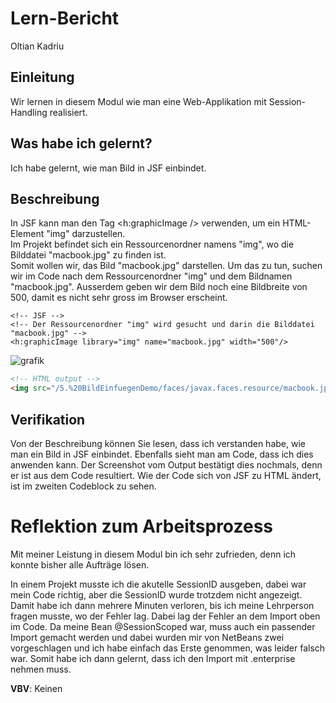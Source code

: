 # Lern-Bericht
Oltian Kadriu

## Einleitung

Wir lernen in diesem Modul wie man eine Web-Applikation mit Session-Handling realisiert.

## Was habe ich gelernt?

Ich habe gelernt, wie man Bild in JSF einbindet.

## Beschreibung

In JSF kann man den Tag <h:graphicImage /> verwenden, um ein HTML-Element "img" darzustellen. <br />
Im Projekt befindet sich ein Ressourcenordner namens "img", wo die Bilddatei "macbook.jpg" zu finden ist. <br />
Somit wollen wir, das Bild "macbook.jpg" darstellen. Um das zu tun, suchen wir im Code nach dem Ressourcenordner "img" und dem Bildnamen "macbook.jpg". 
Ausserdem geben wir dem Bild noch eine Bildbreite von 500, damit es nicht sehr gross im Browser erscheint.

```xhtml
<!-- JSF -->
<!-- Der Ressourcenordner "img" wird gesucht und darin die Bilddatei "macbook.jpg" -->
<h:graphicImage library="img" name="macbook.jpg" width="500"/>
```

![grafik](https://user-images.githubusercontent.com/69577043/187035871-db6577d1-8893-4447-ac01-59e3e1737e13.png)


```html
<!-- HTML output -->
<img src="/5.%20BildEinfuegenDemo/faces/javax.faces.resource/macbook.jpg;jsessionid=fd1d0defc21cadabd021082ad3c8?ln=img" width="500">
```

## Verifikation

Von der Beschreibung können Sie lesen, dass ich verstanden habe, wie man ein Bild in JSF einbindet. Ebenfalls sieht man am Code, dass ich dies anwenden kann. Der Screenshot vom Output bestätigt dies nochmals, denn er ist aus dem Code resultiert. Wie der Code sich von JSF zu HTML ändert, ist im zweiten Codeblock zu sehen.

# Reflektion zum Arbeitsprozess

Mit meiner Leistung in diesem Modul bin ich sehr zufrieden, denn ich konnte bisher alle Aufträge lösen. 

In einem Projekt musste ich die akutelle SessionID ausgeben, dabei war mein Code richtig, aber die SessionID wurde trotzdem nicht angezeigt. Damit habe ich dann mehrere Minuten verloren, bis ich meine Lehrperson fragen musste, wo der Fehler lag. Dabei lag der Fehler an dem Import oben im Code. Da meine Bean @SessionScoped war, muss auch ein passender Import gemacht werden und dabei wurden mir von NetBeans zwei vorgeschlagen und ich habe einfach das Erste genommen, was leider falsch war. Somit habe ich dann gelernt, dass ich den Import mit .enterprise nehmen muss.

**VBV**: Keinen
